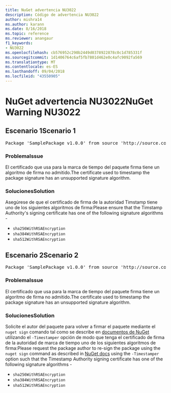 ```yaml
---
title: NuGet advertencia NU3022
description: Código de advertencia NU3022
author: mishra14
ms.author: karann
ms.date: 8/16/2018
ms.topic: reference
ms.reviewer: anangaur
f1_keywords:
- NU3022
ms.openlocfilehash: cb576952c290b2449d0378922878c0c1d785331f
ms.sourcegitcommit: 1d1406764c6af5fb7801d462e0c4afc9092fa569
ms.translationtype: MT
ms.contentlocale: es-ES
ms.lasthandoff: 09/04/2018
ms.locfileid: "43550905"
---
```

# <a name="nuget-warning-nu3022"></a><span data-ttu-id="45e10-103">NuGet advertencia NU3022</span><span class="sxs-lookup"><span data-stu-id="45e10-103">NuGet Warning NU3022</span></span>

## <a name="scenario-1"></a><span data-ttu-id="45e10-104">Escenario 1</span><span class="sxs-lookup"><span data-stu-id="45e10-104">Scenario 1</span></span>

<pre>Package 'SamplePackage v1.0.0' from source 'http://source.com/index.json': The primary signature's timestamp certificate has an unsupported signature algorithm.</pre>

### <a name="issue"></a><span data-ttu-id="45e10-105">Problema</span><span class="sxs-lookup"><span data-stu-id="45e10-105">Issue</span></span>

<span data-ttu-id="45e10-106">El certificado que usa para la marca de tiempo del paquete firma tiene un algoritmo de firma no admitido.</span><span class="sxs-lookup"><span data-stu-id="45e10-106">The certificate used to timestamp the package signature has an unsupported signature algorithm.</span></span>


### <a name="solution"></a><span data-ttu-id="45e10-107">Soluciones</span><span class="sxs-lookup"><span data-stu-id="45e10-107">Solution</span></span>

<span data-ttu-id="45e10-108">Asegúrese de que el certificado de firma de la autoridad Timstamp tiene uno de los siguientes algoritmos de firma:</span><span class="sxs-lookup"><span data-stu-id="45e10-108">Please ensure that the Timstamp Authority's signing certificate has one of the following signature algorithms -</span></span> 
* `sha256WithRSAEncryption`
* `sha384WithRSAEncryption`
* `sha512WithRSAEncryption`



## <a name="scenario-2"></a><span data-ttu-id="45e10-109">Escenario 2</span><span class="sxs-lookup"><span data-stu-id="45e10-109">Scenario 2</span></span>

<pre>Package 'SamplePackage v1.0.0' from source 'http://source.com/index.json': The timestamp certificate has an unsupported signature algorithm (SHA1). The following algorithms are supported: SHA256RSA, SHA384RSA, SHA512RSA.</pre>

### <a name="issue"></a><span data-ttu-id="45e10-110">Problema</span><span class="sxs-lookup"><span data-stu-id="45e10-110">Issue</span></span>

<span data-ttu-id="45e10-111">El certificado que usa para la marca de tiempo del paquete firma tiene un algoritmo de firma no admitido.</span><span class="sxs-lookup"><span data-stu-id="45e10-111">The certificate used to timestamp the package signature has an unsupported signature algorithm.</span></span>


### <a name="solution"></a><span data-ttu-id="45e10-112">Soluciones</span><span class="sxs-lookup"><span data-stu-id="45e10-112">Solution</span></span>

<span data-ttu-id="45e10-113">Solicite el autor del paquete para volver a firmar el paquete mediante el `nuget sign` comando tal como se describe en [documentos de NuGet](https://docs.microsoft.com/en-us/nuget/create-packages/sign-a-package) utilizando el `-Timestamper` opción de modo que tenga el certificado de firma de la autoridad de marca de tiempo uno de los siguientes algoritmos de firma:</span><span class="sxs-lookup"><span data-stu-id="45e10-113">Please request the package author to re-sign the package using the `nuget sign` command as described in [NuGet docs](https://docs.microsoft.com/en-us/nuget/create-packages/sign-a-package) using the `-Timestamper` option such that the Timestamp Authority signing certificate has one of the following signature algorithms -</span></span>
* `sha256WithRSAEncryption`
* `sha384WithRSAEncryption`
* `sha512WithRSAEncryption`


